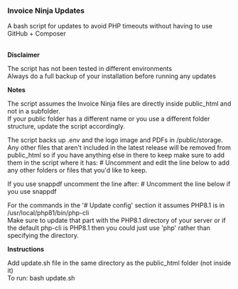 <h3>Invoice Ninja Updates</h3>
A bash script for updates to avoid PHP timeouts without having to use GitHub + Composer <br><br>

<b>Disclaimer</b>  

The script has not been tested in different environments  
Always do a full backup of your installation before running any updates

 
<b>Notes</b>  

The script assumes the Invoice Ninja files are directly inside public_html and not in a subfolder.  
If your public folder has a different name or you use a different folder structure, update the script accordingly.  
  
The script backs up .env and the logo image and PDFs in /public/storage. Any other files that aren't included in the latest release will be removed from public_html so if you have anything else in there to keep make sure to add them in the script where it has: # Uncomment and edit the line below to add any other folders or files that you'd like to keep.

If you use snappdf uncomment the line after: # Uncomment the line below if you use snappdf
 
For the commands in the '# Update config' section it assumes PHP8.1 is in /usr/local/php81/bin/php-cli  
Make sure to update that part with the PHP8.1 directory of your server or if the default php-cli is PHP8.1 then you could just use 'php' rather than specifying the directory.
  
<b>Instructions</b>  

Add update.sh file in the same directory as the public_html folder (not inside it)  
To run: bash update.sh  
